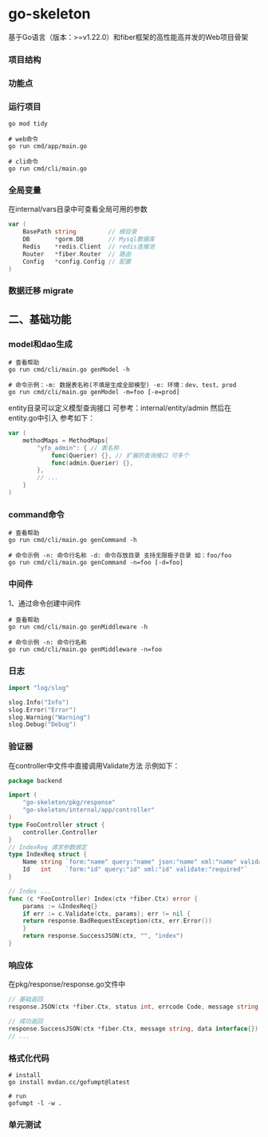 # go-skeleton
基于Go语言（版本：>=v1.22.0）和fiber框架的高性能高并发的Web项目骨架

### 项目结构

### 功能点

### 运行项目
```shell
go mod tidy

# web命令
go run cmd/app/main.go

# cli命令
go run cmd/cli/main.go
```

### 全局变量
在internal/vars目录中可查看全局可用的参数
```go
var (
	BasePath string         // 根目录
	DB       *gorm.DB       // Mysql数据库
	Redis    *redis.Client  // redis连接池
	Router   *fiber.Router  // 路由
	Config   *config.Config // 配置
)
```
### 数据迁移 migrate



## 二、基础功能

### model和dao生成
```shell
# 查看帮助
go run cmd/cli/main.go genModel -h

# 命令示例：-m: 数据表名称(不填是生成全部模型) -e: 环境：dev、test、prod
go run cmd/cli/main.go genModel -m=foo [-e=prod]
```
entity目录可以定义模型查询接口 可参考：internal/entity/admin
然后在entity.go中引入 参考如下：
```go
var (
	methodMaps = MethodMaps{
		"yfo_admin": { // 表名称
			func(Querier) {}, // 扩展的查询接口 可多个
			func(admin.Querier) {},
		},
		// ...
	}
)
```

### command命令
```shell
# 查看帮助
go run cmd/cli/main.go genCommand -h

# 命令示例 -n: 命令行名称 -d: 命令存放目录 支持无限极子目录 如：foo/foo
go run cmd/cli/main.go genCommand -n=foo [-d=foo]
```

### 中间件
1、通过命令创建中间件
```shell
# 查看帮助
go run cmd/cli/main.go genMiddleware -h

# 命令示例 -n: 命令行名称
go run cmd/cli/main.go genMiddleware -n=foo
```

### 日志
```go
import "log/slog"

slog.Info("Info")
slog.Error("Error")
slog.Warning("Warning")
slog.Debug("Debug")
```

### 验证器
在controller中文件中直接调用Validate方法
示例如下：
```go
package backend

import (
	"go-skeleton/pkg/response"
	"go-skeleton/internal/app/controller"
)
type FooController struct {
	controller.Controller
} 
// IndexReq 请求参数绑定
type IndexReq struct {
	Name string `form:"name" query:"name" json:"name" xml:"name" validate:"required"`
	Id   int    `form:"id" query:"id" xml:"id" validate:"required"`
}

// Index ...
func (c *FooController) Index(ctx *fiber.Ctx) error {
    params := &IndexReq{}
    if err := c.Validate(ctx, params); err != nil {
    return response.BadRequestException(ctx, err.Error())
    }
    return response.SuccessJSON(ctx, "", "index")
}
```

### 响应体
在pkg/response/response.go文件中
```go
// 基础返回
response.JSON(ctx *fiber.Ctx, status int, errcode Code, message string, data interface{})

// 成功返回
response.SuccessJSON(ctx *fiber.Ctx, message string, data interface{})
// ...
```

### 格式化代码
```shell
# install
go install mvdan.cc/gofumpt@latest

# run 
gofumpt -l -w .   
```

### 单元测试
